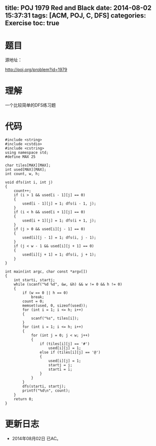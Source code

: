 ﻿title: POJ 1979 Red and Black
date: 2014-08-02 15:37:31
tags: [ACM, POJ, C, DFS]
categories: Exercise
toc: true
---
# 题目
源地址：

http://poj.org/problem?id=1979

# 理解
一个比较简单的DFS练习题

<!-- more -->

# 代码
```#include <iostream>
#include <string>
#include <cstdio>
#include <cstring>
using namespace std;
#define MAX 25

char tiles[MAX][MAX];
int used[MAX][MAX];
int count, w, h;

void dfs(int i, int j)
{
    count++;
    if (i > 1 && used[i - 1][j] == 0)
    {
        used[i - 1][j] = 1; dfs(i - 1, j);
    }
    if (i < h && used[i + 1][j] == 0)
    {
        used[i + 1][j] = 1; dfs(i + 1, j);
    }
    if (j > 0 && used[i][j - 1] == 0)
    {
        used[i][j - 1] = 1; dfs(i, j - 1);
    }
    if (j < w - 1 && used[i][j + 1] == 0)
    {
        used[i][j + 1] = 1; dfs(i, j + 1);
    }
}

int main(int argc, char const *argv[])
{
    int starti, startj;
    while (scanf("%d %d", &w, &h) && w != 0 && h != 0)
    {
        if (w == 0 || h == 0)
            break;
        count = 0;
        memset(used, 0, sizeof(used));
        for (int i = 1; i <= h; i++)
        {
            scanf("%s", tiles[i]);
        }
        for (int i = 1; i <= h; i++)
        {
            for (int j = 0; j < w; j++)
            {
                if (tiles[i][j] == '#')
                    used[i][j] = 1;
                else if (tiles[i][j] == '@')
                {
                    used[i][j] = 1;
                    startj = j;
                    starti = i;
                }
            }
        }
        dfs(starti, startj);
        printf("%d\n", count);
    }
    return 0;
}
```
# 更新日志
- 2014年08月02日 已AC。
